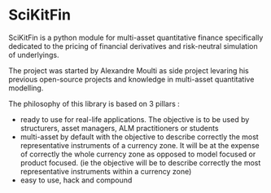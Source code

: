 # SciKitFin

SciKitFin is a python module for multi-asset quantitative finance specifically dedicated to the pricing of financial derivatives and risk-neutral simulation of underlyings.

The project was started by Alexandre Moulti as side project levaring his previous open-source projects and knowledge in multi-asset quantitative modelling.

The philosophy of this library is based on 3 pillars :
- ready to use for real-life applications. The objective is to be used by structurers, asset managers, ALM practitioners or students
- multi-asset by default with the objective to describe correctly the most representative instruments of a currency zone. It will be at the expense of correctly the whole currency zone as opposed to model focused or product focused. (ie the objective will be to describe correctly the most representative instruments within a currency zone)
- easy to use, hack and compound

